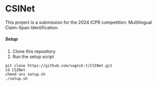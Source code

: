 # CSINet
This project is a submission for the 2024 ICPR competition: Multilingual Claim-Span Identification.

##### Setup
1. Clone this repository
2. Run the setup script

```shell
git clone https://github.com/sagnik-t/CSINet.git
cd CSINet
chmod u+x setup.sh
./setup.sh
```
